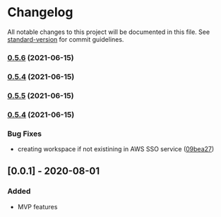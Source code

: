 # Changelog

All notable changes to this project will be documented in this file. See [standard-version](https://github.com/conventional-changelog/standard-version) for commit guidelines.

### [0.5.6](https://github.com/Noovolari/leapp/compare/v0.5.5...v0.5.6) (2021-06-15)

### [0.5.4](https://github.com/Noovolari/leapp/compare/v0.5.5...v0.5.4) (2021-06-15)

### [0.5.5](https://github.com/Noovolari/leapp/compare/v0.5.4...v0.5.5) (2021-06-15)

### [0.5.4](https://github.com/Noovolari/leapp/compare/v0.5.1...v0.5.4) (2021-06-15)


### Bug Fixes

* creating workspace if not existining in AWS SSO service ([09bea27](https://github.com/Noovolari/leapp/commit/09bea2762717d9446033e5e932fdb3090b50065c))

## [0.0.1] - 2020-08-01

### Added

- MVP features

